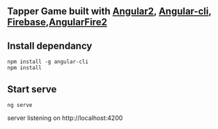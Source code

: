 ## Tapper Game built with [Angular2](https://angular.io), [Angular-cli](https://github.com/angular/angular-cli), [Firebase](https://github.com/angular/angular-cli),[AngularFire2](https://github.com/angular/angularfire2)

## Install dependancy
  `npm install -g angular-cli` <br/>
  `npm install` <br/>

## Start serve  <br/>
  `ng serve` <br/>

server listening on http://localhost:4200
